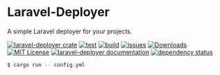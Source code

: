 # Laravel-Deployer

A simple Laravel deployer for your projects.

[![laravel-deployer crate](https://img.shields.io/crates/v/laravel-deployer.svg)](https://crates.io/crates/laravel-deployer)
[![test](https://github.com/samirdjelal/laravel-deployer/workflows/test/badge.svg)](https://github.com/samirdjelal/laravel-deployer/actions)
[![build](https://github.com/samirdjelal/laravel-deployer/workflows/build/badge.svg)](https://github.com/samirdjelal/laravel-deployer/actions)
[![issues](https://img.shields.io/github/issues/samirdjelal/laravel-deployer?color=%23ffc107)](https://github.com/samirdjelal/laravel-deployer/issues)
[![Downloads](https://img.shields.io/crates/d/laravel-deployer)](https://crates.io/crates/laravel-deployer)
[![MIT License](https://img.shields.io/crates/l/laravel-deployer)](LICENSE)
[![laravel-deployer documentation](https://img.shields.io/docsrs/laravel-deployer)](https://docs.rs/laravel-deployer)
[![dependency status](https://deps.rs/repo/github/samirdjelal/laravel-deployer/status.svg)](https://deps.rs/repo/github/samirdjelal/laravel-deployer)


```bash
$ cargo run -- config.yml
```

